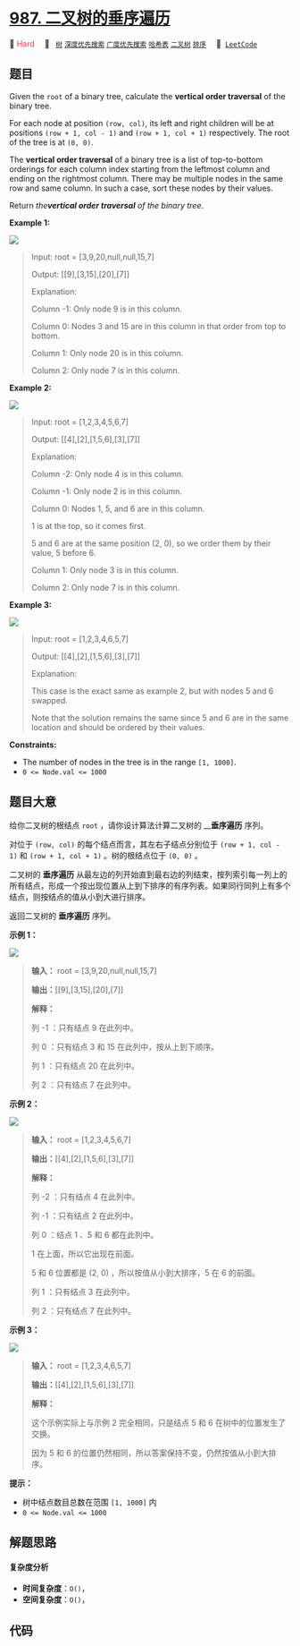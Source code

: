 # [987. 二叉树的垂序遍历](https://leetcode.com/problems/vertical-order-traversal-of-a-binary-tree)

🔴 <font color=#ff334b>Hard</font>&emsp; 🔖&ensp; [`树`](/leetcode-js/outline/tag/tree.md) [`深度优先搜索`](/leetcode-js/outline/tag/depth-first-search.md) [`广度优先搜索`](/leetcode-js/outline/tag/breadth-first-search.md) [`哈希表`](/leetcode-js/outline/tag/hash-table.md) [`二叉树`](/leetcode-js/outline/tag/binary-tree.md) [`排序`](/leetcode-js/outline/tag/sorting.md)&emsp; 🔗&ensp;[`LeetCode`](https://leetcode.com/problems/vertical-order-traversal-of-a-binary-tree)

## 题目

Given the `root` of a binary tree, calculate the **vertical order traversal**
of the binary tree.

For each node at position `(row, col)`, its left and right children will be at
positions `(row + 1, col - 1)` and `(row + 1, col + 1)` respectively. The root
of the tree is at `(0, 0)`.

The **vertical order traversal** of a binary tree is a list of top-to-bottom
orderings for each column index starting from the leftmost column and ending
on the rightmost column. There may be multiple nodes in the same row and same
column. In such a case, sort these nodes by their values.

Return _the**vertical order traversal** of the binary tree_.



**Example 1:**

![](https://assets.leetcode.com/uploads/2021/01/29/vtree1.jpg)

> Input: root = [3,9,20,null,null,15,7]
> 
> Output: [[9],[3,15],[20],[7]]
> 
> Explanation:
> 
> Column -1: Only node 9 is in this column.
> 
> Column 0: Nodes 3 and 15 are in this column in that order from top to bottom.
> 
> Column 1: Only node 20 is in this column.
> 
> Column 2: Only node 7 is in this column.

**Example 2:**

![](https://assets.leetcode.com/uploads/2021/01/29/vtree2.jpg)

> Input: root = [1,2,3,4,5,6,7]
> 
> Output: [[4],[2],[1,5,6],[3],[7]]
> 
> Explanation:
> 
> Column -2: Only node 4 is in this column.
> 
> Column -1: Only node 2 is in this column.
> 
> Column 0: Nodes 1, 5, and 6 are in this column.
> 
> > 
> > 
>   1 is at the top, so it comes first.
> 
> > 
> > 
>   5 and 6 are at the same position (2, 0), so we order them by their value, 5 before 6.
> 
> Column 1: Only node 3 is in this column.
> 
> Column 2: Only node 7 is in this column.

**Example 3:**

![](https://assets.leetcode.com/uploads/2021/01/29/vtree3.jpg)

> Input: root = [1,2,3,4,6,5,7]
> 
> Output: [[4],[2],[1,5,6],[3],[7]]
> 
> Explanation:
> 
> This case is the exact same as example 2, but with nodes 5 and 6 swapped.
> 
> Note that the solution remains the same since 5 and 6 are in the same location and should be ordered by their values.

**Constraints:**

  * The number of nodes in the tree is in the range `[1, 1000]`.
  * `0 <= Node.val <= 1000`


## 题目大意

给你二叉树的根结点 `root` ，请你设计算法计算二叉树的 __**垂序遍历** 序列。

对位于 `(row, col)` 的每个结点而言，其左右子结点分别位于 `(row + 1, col - 1)` 和 `(row + 1, col +
1)` 。树的根结点位于 `(0, 0)` 。

二叉树的 **垂序遍历**
从最左边的列开始直到最右边的列结束，按列索引每一列上的所有结点，形成一个按出现位置从上到下排序的有序列表。如果同行同列上有多个结点，则按结点的值从小到大进行排序。

返回二叉树的 **垂序遍历** 序列。



**示例 1：**

![](https://assets.leetcode.com/uploads/2021/01/29/vtree1.jpg)

> 
> 
> 
> 
> 
> **输入：** root = [3,9,20,null,null,15,7]
> 
> **输出：**[[9],[3,15],[20],[7]]
> 
> **解释：**
> 
> 列 -1 ：只有结点 9 在此列中。
> 
> 列  0 ：只有结点 3 和 15 在此列中，按从上到下顺序。
> 
> 列  1 ：只有结点 20 在此列中。
> 
> 列  2 ：只有结点 7 在此列中。

**示例 2：**

![](https://assets.leetcode.com/uploads/2021/01/29/vtree2.jpg)

> 
> 
> 
> 
> 
> **输入：** root = [1,2,3,4,5,6,7]
> 
> **输出：**[[4],[2],[1,5,6],[3],[7]]
> 
> **解释：**
> 
> 列 -2 ：只有结点 4 在此列中。
> 
> 列 -1 ：只有结点 2 在此列中。
> 
> 列  0 ：结点 1 、5 和 6 都在此列中。
> 
> > 
> > 
>   1 在上面，所以它出现在前面。
> 
> > 
> > 
>   5 和 6 位置都是 (2, 0) ，所以按值从小到大排序，5 在 6 的前面。
> 
> 列  1 ：只有结点 3 在此列中。
> 
> 列  2 ：只有结点 7 在此列中。
> 
> 

**示例 3：**

![](https://assets.leetcode.com/uploads/2021/01/29/vtree3.jpg)

> 
> 
> 
> 
> 
> **输入：** root = [1,2,3,4,6,5,7]
> 
> **输出：**[[4],[2],[1,5,6],[3],[7]]
> 
> **解释：**
> 
> 这个示例实际上与示例 2 完全相同，只是结点 5 和 6 在树中的位置发生了交换。
> 
> 因为 5 和 6 的位置仍然相同，所以答案保持不变，仍然按值从小到大排序。



**提示：**

  * 树中结点数目总数在范围 `[1, 1000]` 内
  * `0 <= Node.val <= 1000`


## 解题思路

#### 复杂度分析

- **时间复杂度**：`O()`，
- **空间复杂度**：`O()`，

## 代码

```javascript

```